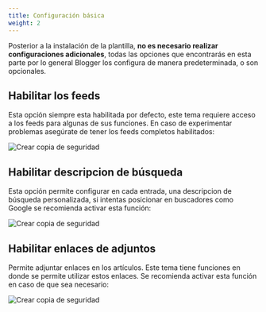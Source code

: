 ```yaml
---
title: Configuración básica
weight: 2
---
```


Posterior a la instalación de la plantilla, **no es necesario realizar configuraciones adicionales**, todas las opciones que encontrarás en esta parte por lo general Blogger los configura de manera predeterminada, o son opcionales.

## Habilitar los feeds

Esta opción siempre esta habilitada por defecto, este tema requiere acceso a los feeds para algunas de sus funciones. En caso de experimentar problemas asegúrate de tener los feeds completos habilitados:

![Crear copia de seguridad](/images/habilitar-feeds.png)

## Habilitar descripcion de búsqueda

Esta opción permite configurar en cada entrada, una descripcion de búsqueda personalizada, si intentas posicionar en buscadores como Google se recomienda activar esta función:

![Crear copia de seguridad](/images/habilitar-meta.png)

## Habilitar enlaces de adjuntos

Permite adjuntar enlaces en los artículos. Este tema tiene funciones en donde se permite utilizar estos enlaces. Se recomienda activar esta función en caso de que sea necesario:

![Crear copia de seguridad](/images/habilitar-adjuntos.png)